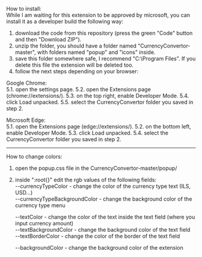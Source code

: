 How to install:  
While I am waiting for this extension to be approved by microsoft, you can install it as a developer build the following way:  
  
1. download the code from this repository (press the green "Code" button and then "Download ZIP").
2. unzip the folder, you should have a folder named "CurrencyConvertor-master", with folders named "popup" and "icons" inside.
3. save this folder somewhere safe, I recommend "C:\Program Files". If you delete this file the extension will be deleted too.
4. follow the next steps depending on your browser:
  
Google Chrome:  
5.1. open the settings page.
5.2. open the Extensions page (chrome://extensions/).
5.3. on the top right, enable Developer Mode.
5.4. click Load unpacked.
5.5. select the CurrencyConvertor folder you saved in step 2.
  
Microsoft Edge:  
5.1. open the Extensions page (edge://extensions/).
5.2. on the bottom left, enable Developer Mode.
5.3. click Load unpacked.
5.4. select the CurrencyConvertor folder you saved in step 2.  
  
---------------------------------------------------------------------------
  
How to change colors:  
1. open the popup.css file in the CurrencyConvertor-master/popup/  
2. inside ":root{}" edit the rgb values of the following fields:  
    --currencyTypeColor - change the color of the currency type text (ILS, USD...)  
    --currencyTypeBackgroundColor - change the background color of the currency type menu  

    --textColor - change the color of the text inside the text field (where you input currency amount)  
    --textBackgroundColor - change the background color of the text field  
    --textBorderColor - change the color of the border of the text field  

    --backgroundColor - change the background color of the extension  